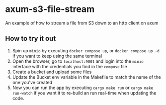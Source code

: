# axum-s3-file-stream

An example of how to stream a file from S3 down to an http client on axum

## How to try it out

1. Spin up `minio` by executing `docker compose up`, or `docker compose up -d` if you want to keep using the same terminal
2. Open the browser, go to `localhost:9001` and login into the `minio` interface with the credentials you find in the `compose` file
3. Create a bucket and upload some files
4. Update the Bucket env variable in the Makefile to match the name of the one you've created
5. Now you can run the app by executing `cargo make run` or `cargo make run-watch` if you want it to re-build an run real-time when updating the code.
